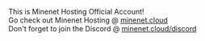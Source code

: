 This is Minenet Hosting Official Account!
<br>
Go check out Minenet Hosting @ <a href="https://minenet.cloud">minenet.cloud</a>
<br>
Don't forget to join the Discord @ <a href="https://minenet.cloud/discord">minenet.cloud/discord</a>

<!---
MinenetHosting/MinenetHosting is a ✨ special ✨ repository because its `README.md` (this file) appears on your GitHub profile.
You can click the Preview link to take a look at your changes.
--->
